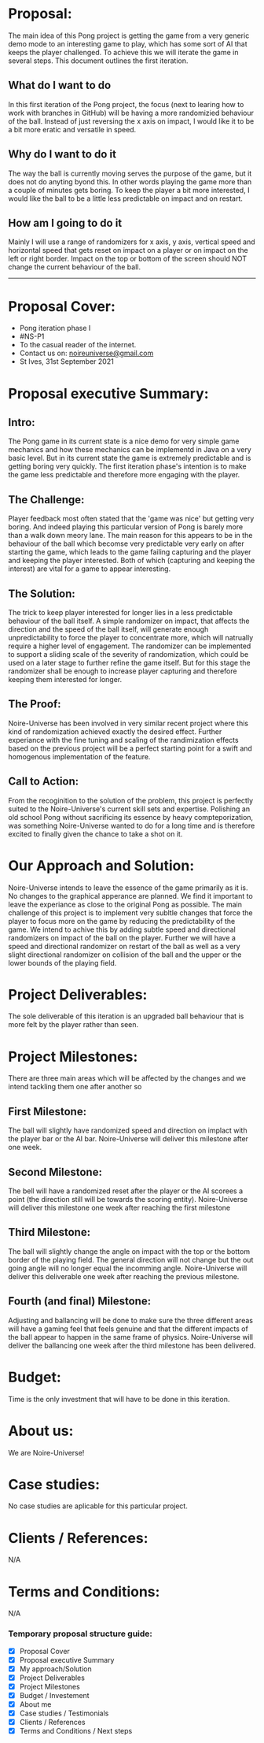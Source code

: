 # Proposal:
The main idea of this Pong project is getting the game from a very generic demo mode to an interesting game to play,
which has some sort of AI that keeps the player challenged. To achieve this we will iterate the game in several steps.
This document outlines the first iteration.

## What do I want to do
In this first iteration of the Pong project, the focus (next to learing how to work with branches in GitHub) will be having
a more randomizied behaviour of the ball. Instead of just reversing the x axis on impact, I would like it to be a bit more
eratic and versatile in speed.

## Why do I want to do it
The way the ball is currently moving serves the purpose of the game, but it does not do anyting byond this. In other words
playing the game more than a couple of minutes gets boring. To keep the player a bit more interested, I would like the ball
to be a little less predictable on impact and on restart.

## How am I going to do it
Mainly I will use a range of randomizers for x axis, y axis, vertical speed and horizontal speed that gets reset on impact
on a player or on impact on the left or right border. Impact on the top or bottom of the screen should NOT change the 
current behaviour of the ball.


-------------------------------------------------------
# Proposal Cover:
- Pong iteration phase I
- #NS-P1
- To the casual reader of the internet.
- Contact us on: noireuniverse@gmail.com
- St Ives, 31st September 2021

# Proposal executive Summary:
## Intro:
The Pong game in its current state is a nice demo for very simple game mechanics and how these mechanics can be implementd in Java on a very basic level. But in its current state the game is extremely predictable and is getting boring very quickly. The first iteration phase's intention is to make the game less predictable and therefore more engaging with the player.

## The Challenge:
Player feedback most often stated that the 'game was nice' but getting very boring. And indeed playing this particular version of Pong is barely more than a walk down meory lane. The main reason for this appears to be in the behaviour of the ball which becomse very predictable very early on after starting the game, which leads to the game failing capturing and the player and keeping the player interested. Both of which (capturing and keeping the interest) are vital for a game to appear interesting.

## The Solution:
The trick to keep player interested for longer lies in a less predictable behaviour of the ball itself. A simple randomizer on impact, that affects the direction and the speed of the ball itself, will generate enough unpredictability to force the player to concentrate more, which will natrually require a higher level of engagement. The randomizer can be implemented to support a sliding scale of the severity of randomization, which could be used on a later stage to further refine the game itself. But for this stage the randomizer shall be enough to increase player capturing and therefore keeping them interested for longer.

## The Proof:
Noire-Universe has been involved in very similar recent project where this kind of randomization achieved exactly the desired effect. Further experiance with the fine tuning and scaling of the randimization effects based on the previous project will be a perfect starting point for a swift and homogenous implementation of the feature.

## Call to Action:
From the recoginition to the solution of the problem, this project is perfectly suited to the Noire-Universe's current skill sets and expertise. Polishing an old school Pong without sacrificing its essence by heavy compteporization, was something Noire-Universe wanted to do for a long time and is therefore excited to finally given the chance to take a shot on it.

# Our Approach and Solution:
Noire-Universe intends to leave the essence of the game primarily as it is. No changes to the graphical apperance are planned. We find it important to leave the experiance as close to the original Pong as possible. The main challenge of this project is to implement very subltle changes that force the player to focus more on the game by reducing the predictability of the game. We intend to achive this by adding subtle speed and directional randomizers on impact of the ball on the player. Further we will have a speed and directional randomizer on restart of the ball as well as a very slight directional randomizer on collision of the ball and the upper or the lower bounds of the playing field.

# Project Deliverables:
The sole deliverable of this iteration is an upgraded ball behaviour that is more felt by the player rather than seen.

# Project Milestones:
There are three main areas which will be affected by the changes and we intend tackling them one after another so
## First Milestone:
The ball will slightly have randomized speed and direction on implact with the player bar or the AI bar. Noire-Universe will deliver this milestone after one week.
## Second Milestone:
The bell will have a randomized reset after the player or the AI scorees a point (the direction still will be towards the scoring entity). Noire-Universe will deliver this milestone one week after reaching the first milestone
## Third Milestone:
The ball will slightly change the angle on impact with the top or the bottom border of the playing field. The general direction will not change but the out going angle will no longer equal the incomming angle. Noire-Universe will deliver this deliverable one week after reaching the previous milestone.
## Fourth (and final) Milestone:
Adjusting and ballancing will be done to make sure the three different areas will have a gaming feel that feels genuine and that the different impacts of the ball appear to happen in the same frame of physics. Noire-Universe will deliver the ballancing one week after the third milestone has been delivered.

# Budget:
Time is the only investment that will have to be done in this iteration.

# About us:
We are Noire-Universe!

# Case studies:
No case studies are aplicable for this particular project.

# Clients / References:
N/A

# Terms and Conditions:
N/A

### Temporary proposal structure guide:
- [x]  Proposal Cover
- [x] Proposal executive Summary
- [x] My approach/Solution
- [x] Project Deliverables
- [x] Project Milestones
- [x] Budget / Investement
- [x] About me
- [x] Case studies / Testimonials
- [x] Clients / References
- [x] Terms and Conditions / Next steps
